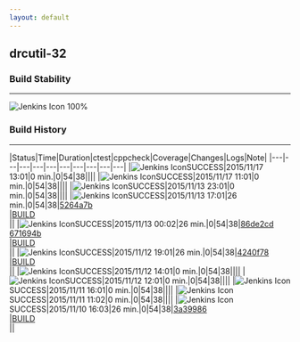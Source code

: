 ```yaml
---
layout: default
---
```

## drcutil-32
### Build Stability
___
![Jenkins Icon](http://jenkinshrg.github.io/images/48x48/health-80plus.png)
100%
  
### Build History
___
|Status|Time|Duration|<span class='badge'>ctest</span>|<span class='badge'>cppcheck</span>|Coverage|Changes|Logs|Note|
|---|---|---|---|---|---|---|---|---|---|
|![Jenkins Icon](http://jenkinshrg.github.io/images/24x24/blue.png)SUCCESS|2015/11/17 13:01|0 min.|0|54|38||||
|![Jenkins Icon](http://jenkinshrg.github.io/images/24x24/blue.png)SUCCESS|2015/11/17 11:01|0 min.|0|54|38||||
|![Jenkins Icon](http://jenkinshrg.github.io/images/24x24/blue.png)SUCCESS|2015/11/13 23:01|0 min.|0|54|38||||
|![Jenkins Icon](http://jenkinshrg.github.io/images/24x24/blue.png)SUCCESS|2015/11/13 17:01|26 min.|0|54|38|[5264a7b](https://github.com/fkanehiro/hrpsys-base/commit/5264a7bdf4be3a5e2ea427b878a1570b8fd8bf85)<br>|[BUILD](https://drive.google.com/file/d/0B54sHwaxmuM4dnU2YjduVmxnZmc/view?usp=drivesdk)<br>||
|![Jenkins Icon](http://jenkinshrg.github.io/images/24x24/blue.png)SUCCESS|2015/11/13 00:02|26 min.|0|54|38|[86de2cd](https://github.com/jrl-umi3218/hmc2/commit/86de2cd2be7bb5810c121b9ef8eaa7cdd03a336e)<br>[671694b](https://github.com/jrl-umi3218/hrpsys-humanoid/commit/671694b1cc8f22d3980c6d136f6943ce395863b2)<br>|[BUILD](https://drive.google.com/file/d/0B54sHwaxmuM4cFNWeFhMSjc4RHc/view?usp=drivesdk)<br>||
|![Jenkins Icon](http://jenkinshrg.github.io/images/24x24/blue.png)SUCCESS|2015/11/12 19:01|26 min.|0|54|38|[4240f78](https://github.com/jrl-umi3218/hmc2/commit/4240f7802bcb2d8570029be422ebcfb032c23ade)<br>|[BUILD](https://drive.google.com/file/d/0B54sHwaxmuM4aFBLanFCamoySXc/view?usp=drivesdk)<br>||
|![Jenkins Icon](http://jenkinshrg.github.io/images/24x24/blue.png)SUCCESS|2015/11/12 14:01|0 min.|0|54|38||||
|![Jenkins Icon](http://jenkinshrg.github.io/images/24x24/blue.png)SUCCESS|2015/11/12 12:01|0 min.|0|54|38||||
|![Jenkins Icon](http://jenkinshrg.github.io/images/24x24/blue.png)SUCCESS|2015/11/11 16:01|0 min.|0|54|38||||
|![Jenkins Icon](http://jenkinshrg.github.io/images/24x24/blue.png)SUCCESS|2015/11/11 11:02|0 min.|0|54|38||||
|![Jenkins Icon](http://jenkinshrg.github.io/images/24x24/blue.png)SUCCESS|2015/11/10 16:03|26 min.|0|54|38|[3a39986](https://github.com/jrl-umi3218/hmc2/commit/3a39986fa1efd1cd4cd9d17b4b7d03211d40aaf2)<br>|[BUILD](https://drive.google.com/file/d/0B54sHwaxmuM4bjVHUUp3dTdiZkk/view?usp=drivesdk)<br>||
